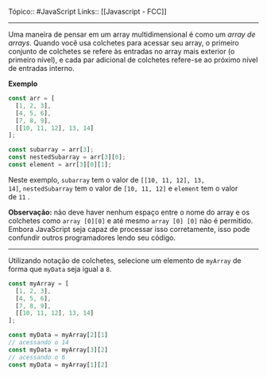 Tópico:: #JavaScript 
Links:: [[Javascript - FCC]]

---

Uma maneira de pensar em um array multidimensional é como um _array de arrays_. Quando você usa colchetes para acessar seu array, o primeiro conjunto de colchetes se refere às entradas no array mais exterior (o primeiro nível), e cada par adicional de colchetes refere-se ao próximo nível de entradas interno.

**Exemplo**

```js
const arr = [
  [1, 2, 3],
  [4, 5, 6],
  [7, 8, 9],
  [[10, 11, 12], 13, 14]
];

const subarray = arr[3];
const nestedSubarray = arr[3][0];
const element = arr[3][0][1];
```

Neste exemplo, `subarray` tem o valor de `[[10, 11, 12], 13, 14]`, `nestedSubarray` tem o valor de `[10, 11, 12]` e `element` tem o valor de `11` .

**Observação:** não deve haver nenhum espaço entre o nome do array e os colchetes como `array [0][0]` e até mesmo `array [0] [0]` não é permitido. Embora JavaScript seja capaz de processar isso corretamente, isso pode confundir outros programadores lendo seu código.

---

Utilizando notação de colchetes, selecione um elemento de `myArray` de forma que `myData` seja igual a `8`.

``` js
const myArray = [
  [1, 2, 3],
  [4, 5, 6],
  [7, 8, 9],
  [[10, 11, 12], 13, 14]
];

const myData = myArray[2][1]
// acessando o 14
const myData = myArray[3][2]
// acessando o 6
const myData = myArray[1][2]
```